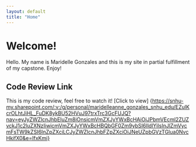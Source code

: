 ```yaml
---
layout: default
title: "Home"
---
```


# Welcome!
Hello. My name is Maridelle Gonzales and this is my site in partial fulfillment of my capstone. Enjoy!

## Code Review Link
This is my code review, feel free to watch it! 
[Click to view] {https://snhu-my.sharepoint.com/:v:/g/personal/maridelleanne_gonzales_snhu_edu/EZulKcrOLhtJiHL_FuDK8ykBU52HVuJ97trxTrc3GcFUJQ?nav=eyJyZWZlcnJhbEluZm8iOnsicmVmZXJyYWxBcHAiOiJPbmVEcml2ZUZvckJ1c2luZXNzIiwicmVmZXJyYWxBcHBQbGF0Zm9ybSI6IldlYiIsInJlZmVycmFsTW9kZSI6InZpZXciLCJyZWZlcnJhbFZpZXciOiJNeUZpbGVzTGlua0NvcHkifX0&e=IfxKmi}
